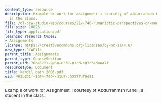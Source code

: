 ```yaml
---
content_type: resource
description: Example of work for Assignment 1 courtesy of Abdurrahman Kandil, a student
  in the class.
file: /ol-ocw-studio-app/courses/21w-746-humanistic-perspectives-on-medicine-from-ancient-greece-to-modern-america-spring-2005/482b251f16447804d1b7c65577b70d21_kandil_oath_2005.pdf
file_size: 10026
file_type: application/pdf
learning_resource_types:
- Assignments
license: https://creativecommons.org/licenses/by-nc-sa/4.0/
ocw_type: OCWFile
parent_title: Assignments
parent_type: CourseSection
parent_uid: 76b45271-996a-03b8-81cd-c07cb2dee47f
resourcetype: Document
title: kandil_oath_2005.pdf
uid: 482b251f-1644-7804-d1b7-c65577b70d21
---
```

Example of work for Assignment 1 courtesy of Abdurrahman Kandil, a student in the class.
